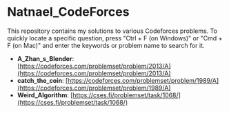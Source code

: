 # Natnael_CodeForces

This repository contains my solutions to various Codeforces problems.
To quickly locate a specific question, press "Ctrl + F (on Windows)" or "Cmd + F (on Mac)" and enter the keywords or problem name to search for it.

- **A_Zhan_s_Blender**: [https://codeforces.com/problemset/problem/2013/A](https://codeforces.com/problemset/problem/2013/A)
- **catch_the_coin**: [https://codeforces.com/problemset/problem/1989/A](https://codeforces.com/problemset/problem/1989/A)
- **Weird_Algorithm**: [https://cses.fi/problemset/task/1068/](https://cses.fi/problemset/task/1068/)
